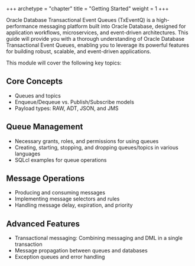 +++
archetype = "chapter"
title = "Getting Started"
weight = 1
+++

Oracle Database Transactional Event Queues (TxEventQ) is a high-performance messaging platform built into Oracle Database, designed for application workflows, microservices, and event-driven architectures. This guide will provide you with a thorough understanding of Oracle Database Transactional Event Queues, enabling you to leverage its powerful features for building robust, scalable, and event-driven applications.

This module will cover the following key topics:

## Core Concepts
- Queues and topics
- Enqueue/Dequeue vs. Publish/Subscribe models
- Payload types: RAW, ADT, JSON, and JMS

## Queue Management
- Necessary grants, roles, and permissions for using queues
- Creating, starting, stopping, and dropping queues/topics in various languages
- SQLcl examples for queue operations

## Message Operations
- Producing and consuming messages
- Implementing message selectors and rules
- Handling message delay, expiration, and priority

## Advanced Features
- Transactional messaging: Combining messaging and DML in a single transaction
- Message propagation between queues and databases
- Exception queues and error handling

